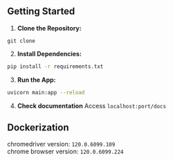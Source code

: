 ## Getting Started

1. **Clone the Repository:**
```b
git clone 
```

2. **Install Dependencies:**
```bash
pip install -r requirements.txt
```

3. **Run the App:**
```bash
uvicorn main:app --reload
```

4. **Check documentation**
Access `localhost:port/docs`


## Dockerization
chromedriver version: `120.0.6099.109`\
chrome browser version: `120.0.6099.224`